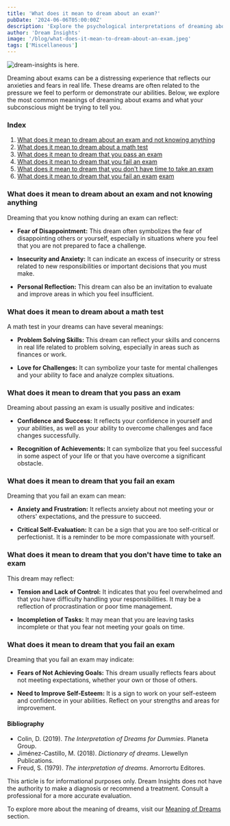 ```yaml
---
title: 'What does it mean to dream about an exam?'
pubDate: '2024-06-06T05:00:00Z'
description: 'Explore the psychological interpretations of dreaming about exams, from anxiety to self-assessment, and how these dreams reflect your fears and expectations.'
author: 'Dream Insights'
image: '/blog/what-does-it-mean-to-dream-about-an-exam.jpeg'
tags: ['Miscellaneous']
---
```


![dream-insights is here.](/blog/what-does-it-mean-to-dream-about-an-exam.jpeg)


Dreaming about exams can be a distressing experience that reflects our anxieties and fears in real life. These dreams are often related to the pressure we feel to perform or demonstrate our abilities. Below, we explore the most common meanings of dreaming about exams and what your subconscious might be trying to tell you.

### Index

1. [What does it mean to dream about an exam and not knowing anything](#what-does-it-mean-to-dream-about-an-exam-and-not-know-anything)
2. [What does it mean to dream about a math test](#what-does-it-mean-to-dream-about-a-math-test)
3. [What does it mean to dream that you pass an exam](#what-does-it-mean-to-dream-that-you-pass-an-exam)
4. [What does it mean to dream that you fail an exam](#what-does-it-mean-to-dream-that-you-fail-an-exam)
5. [What does it mean to dream that you don't have time to take an exam](#what-does-it-mean-to-dream-that-you-don't-have-time-to-take-an-exam)
6. [What does it mean to dream that you fail an exam](#what-does-it-mean-to-dream-that-you-don't-have-time-to-take-an-exam) [exam](#what-does-it-mean-to-dream-that-you-fail-an-exam)

### What does it mean to dream about an exam and not knowing anything

Dreaming that you know nothing during an exam can reflect:

- **Fear of Disappointment:** This dream often symbolizes the fear of disappointing others or yourself, especially in situations where you feel that you are not prepared to face a challenge.

- **Insecurity and Anxiety:** It can indicate an excess of insecurity or stress related to new responsibilities or important decisions that you must make.

- **Personal Reflection:** This dream can also be an invitation to evaluate and improve areas in which you feel insufficient.

### What does it mean to dream about a math test

A math test in your dreams can have several meanings:

- **Problem Solving Skills:** This dream can reflect your skills and concerns in real life related to problem solving, especially in areas such as finances or work.

- **Love for Challenges:** It can symbolize your taste for mental challenges and your ability to face and analyze complex situations.

### What does it mean to dream that you pass an exam

Dreaming about passing an exam is usually positive and indicates:

- **Confidence and Success:** It reflects your confidence in yourself and your abilities, as well as your ability to overcome challenges and face changes successfully.

- **Recognition of Achievements:** It can symbolize that you feel successful in some aspect of your life or that you have overcome a significant obstacle.

### What does it mean to dream that you fail an exam

Dreaming that you fail an exam can mean:

- **Anxiety and Frustration:** It reflects anxiety about not meeting your or others' expectations, and the pressure to succeed.

- **Critical Self-Evaluation:** It can be a sign that you are too self-critical or perfectionist. It is a reminder to be more compassionate with yourself.

### What does it mean to dream that you don't have time to take an exam

This dream may reflect:

- **Tension and Lack of Control:** It indicates that you feel overwhelmed and that you have difficulty handling your responsibilities. It may be a reflection of procrastination or poor time management.

- **Incompletion of Tasks:** It may mean that you are leaving tasks incomplete or that you fear not meeting your goals on time.

### What does it mean to dream that you fail an exam

Dreaming that you fail an exam may indicate:

- **Fears of Not Achieving Goals:** This dream usually reflects fears about not meeting expectations, whether your own or those of others.

- **Need to Improve Self-Esteem:** It is a sign to work on your self-esteem and confidence in your abilities. Reflect on your strengths and areas for improvement.

#### Bibliography

- Colin, D. (2019). *The Interpretation of Dreams for Dummies*. Planeta Group.
- Jiménez-Castillo, M. (2018). *Dictionary of dreams*. Llewellyn Publications.
- Freud, S. (1979). *The interpretation of dreams*. Amorrortu Editores.

This article is for informational purposes only. Dream Insights does not have the authority to make a diagnosis or recommend a treatment. Consult a professional for a more accurate evaluation.

To explore more about the meaning of dreams, visit our [Meaning of Dreams](#) section.